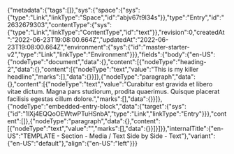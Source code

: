 {"metadata":{"tags":[]},"sys":{"space":{"sys":{"type":"Link","linkType":"Space","id":"abjv67t9l34s"}},"type":"Entry","id":"2632679303","contentType":{"sys":{"type":"Link","linkType":"ContentType","id":"text"}},"revision":0,"createdAt":"2022-06-23T19:08:00.664Z","updatedAt":"2022-06-23T19:08:00.664Z","environment":{"sys":{"id":"master-starter-v2","type":"Link","linkType":"Environment"}}},"fields":{"body":{"en-US":{"nodeType":"document","data":{},"content":[{"nodeType":"heading-2","data":{},"content":[{"nodeType":"text","value":"This is my killer headline","marks":[],"data":{}}]},{"nodeType":"paragraph","data":{},"content":[{"nodeType":"text","value":"Curabitur est gravida et libero vitae dictum. Magna pars studiorum, prodita quaerimus. Quisque placerat facilisis egestas cillum dolore.","marks":[],"data":{}}]},{"nodeType":"embedded-entry-block","data":{"target":{"sys":{"id":"1lXj4EQQoOEWtwPTuHSnbA","type":"Link","linkType":"Entry"}}},"content":[]},{"nodeType":"paragraph","data":{},"content":[{"nodeType":"text","value":"","marks":[],"data":{}}]}]}},"internalTitle":{"en-US":"TEMPLATE - Section - Media / Text Side by Side - Text"},"variant":{"en-US":"default"},"align":{"en-US":"left"}}}
